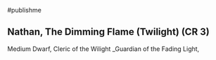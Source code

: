 #publishme
## **Nathan, The Dimming Flame (Twilight) (CR 3)**
Medium Dwarf, Cleric of the Wilight
_Guardian of the Fading Light,
